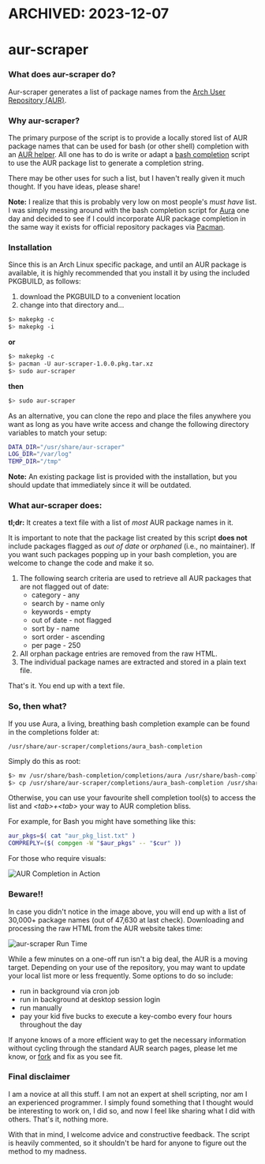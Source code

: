 # ARCHIVED: 2023-12-07  


# aur-scraper

### What does aur-scraper do?

Aur-scraper generates a list of package names from the [Arch User Repository (AUR)](https://aur.archlinux.org).

### Why aur-scraper?

The primary purpose of the script is to provide a locally stored list of AUR package names that can be used for bash (or other shell) completion with an [AUR helper](https://wiki.archlinux.org/index.php/Aur_helpers). All one has to do is write or adapt a [bash completion](http://bash-completion.alioth.debian.org/) script to use the AUR package list to generate a completion string.

There may be other uses for such a list, but I haven't really given it much thought. If you have ideas, please share!

**Note:** I realize that this is probably very low on most people's _must have_ list. I was simply messing around with the bash completion script for [Aura](https://github.com/fosskers/aura) one day and decided to see if I could incorporate AUR package completion in the same way it exists for official repository packages via [Pacman](https://wiki.archlinux.org/index.php/Pacman).

### Installation

Since this is an Arch Linux specific package, and until an AUR package is available, it is highly recommended that you install it by using the included PKGBUILD, as follows:

1. download the PKGBUILD to a convenient location
2. change into that directory and...

```bash
$> makepkg -c
$> makepkg -i
```
**or**

````bash
$> makepkg -c
$> pacman -U aur-scraper-1.0.0.pkg.tar.xz
$> sudo aur-scraper
````

**then**

````bash
$> sudo aur-scraper
````

As an alternative, you can clone the repo and place the files anywhere you want as long as you have write access and change the following directory variables to match your setup:

````bash
DATA_DIR="/usr/share/aur-scraper"
LOG_DIR="/var/log"
TEMP_DIR="/tmp"
````

**Note:** An existing package list is provided with the installation, but you should update that immediately since it will be outdated.

### What aur-scraper does:

**tl;dr:** It creates a text file with a list of _most_ AUR package names in it.

It is important to note that the package list created by this script **does not** include packages flagged as _out of date_ or _orphaned_ (i.e., no maintainer). If you want such packages popping up in your bash completion, you are welcome to change the code and make it so.

1. The following search criteria are used to retrieve all AUR packages that are not flagged out of date:
    * category -    any
    * search by -   name only
    * keywords -    empty
    * out of date - not flagged
    * sort by -     name
    * sort order -  ascending
    * per page -    250
2. All orphan package entries are removed from the raw HTML.
3. The individual package names are extracted and stored in a plain text file.

That's it. You end up with a text file.

### So, then what?

If you use Aura, a living, breathing bash completion example can be found in the completions folder at:

````
/usr/share/aur-scraper/completions/aura_bash-completion
````

Simply do this as root:

````bash
$> mv /usr/share/bash-completion/completions/aura /usr/share/bash-completion/completions/aura.bak
$> cp /usr/share/aur-scraper/completions/aura_bash-completion /usr/share/bash-completion/completions/aura
````

Otherwise, you can use your favourite shell completion tool(s) to access the list and _\<tab\>+\<tab\>_ your way to AUR completion bliss.

For example, for Bash you might have something like this:

````bash
aur_pkgs=$( cat "aur_pkg_list.txt" )
COMPREPLY=($( compgen -W "$aur_pkgs" -- "$cur" ))
````

For those who require visuals:

![AUR Completion in Action](https://copy.com/TLqStMfpML4w)

### Beware!!

In case you didn't notice in the image above, you will end up with a list of 30,000+ package names (out of 47,630 at last check). Downloading and processing the raw HTML from the AUR website takes time:

![aur-scraper Run Time](https://copy.com/wLSRNLqxK78V)

While a few minutes on a one-off run isn't a big deal, the AUR is a moving target. Depending on your use of the repository, you may want to update your local list more or less frequently. Some options to do so include:

* run in background via cron job
* run in background at desktop session login
* run manually
* pay your kid five bucks to execute a key-combo every four hours throughout the day

If anyone knows of a more efficient way to get the necessary information without cycling through the standard AUR search pages, please let me know, or [fork](https://help.github.com/articles/fork-a-repo) and fix as you see fit.

### Final disclaimer

I am a novice at all this stuff. I am not an expert at shell scripting, nor am I an experienced programmer. I simply found something that I thought would be interesting to work on, I did so, and now I feel like sharing what I did with others. That's it, nothing more.

With that in mind, I welcome advice and constructive feedback. The script is heavily commented, so it shouldn't be hard for anyone to figure out the method to my madness.
